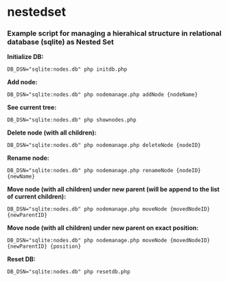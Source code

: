 # nestedset

### Example script for managing a hierahical structure in relational database (sqlite) as Nested Set

**Initialize DB:**
  
    DB_DSN="sqlite:nodes.db" php initdb.php

**Add node:**
  
    DB_DSN="sqlite:nodes.db" php nodemanage.php addNode {nodeName}

**See current tree:**

    DB_DSN="sqlite:nodes.db" php shownodes.php

**Delete node (with all children):**

    DB_DSN="sqlite:nodes.db" php nodemanage.php deleteNode {nodeID}

**Rename node:**
  
    DB_DSN="sqlite:nodes.db" php nodemanage.php renameNode {nodeID} {newName}

**Move node (with all children) under new parent (will be append to the list of current children):**

    DB_DSN="sqlite:nodes.db" php nodemanage.php moveNode {movedNodeID} {newParentID}

**Move node (with all children) under new parent on exact position:**

    DB_DSN="sqlite:nodes.db" php nodemanage.php moveNode {movedNodeID} {newParentID} {position}
    
**Reset DB:**

    DB_DSN="sqlite:nodes.db" php resetdb.php
